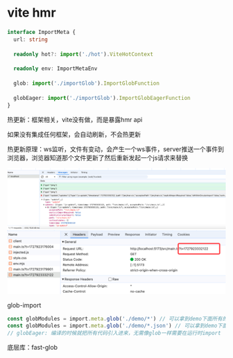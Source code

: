 # vite hmr

```ts
interface ImportMeta {
  url: string

  readonly hot?: import('./hot').ViteHotContext

  readonly env: ImportMetaEnv

  glob: import('./importGlob').ImportGlobFunction

  globEager: import('./importGlob').ImportGlobEagerFunction
}
```

热更新：框架相关，vite没有做，而是暴露hmr api

如果没有集成任何框架，会自动刷新，不会热更新

热更新原理：ws监听，文件有变动，会产生一个ws事件，server推送一个事件到浏览器，浏览器知道那个文件更新了然后重新发起一个js请求来替换

![](2024-10-05-21-57-55.png)
![](2024-10-05-21-58-03.png)

glob-import

```ts
const globModules = import.meta.glob('./demo/*') // 可以拿到demo下面所有的文件信息
const globModules = import.meta.glob('./demo/*.json') // 可以拿到demo下面所有的json文件信息
// globEager: 编译的时候就把所有代码引入进来，无需像glob一样需要在运行时import
```

底层库：fast-glob
